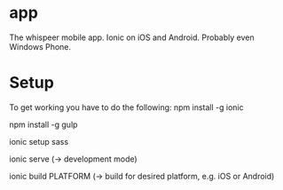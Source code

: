 # app
The whispeer mobile app. Ionic on iOS and Android. Probably even Windows Phone.

# Setup
To get working you have to do the following:
npm install -g ionic

npm install -g gulp

ionic setup sass

ionic serve (-> development mode)

ionic build PLATFORM (-> build for desired platform, e.g. iOS or Android)
